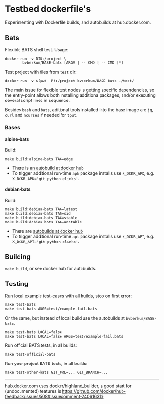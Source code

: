 # Testbed dockerfile's

Experimenting with Dockerfile builds, and autobuilds at hub.docker.com.

## Bats

Flexible BATS shell test. Usage:

```
docker run -v DIR:/project \
		bvberkum/BASE-bats [ARGV | -- CMD [ -- CMD ]*]
```

Test project with files from `test` dir:
```
docker run -v $(pwd -P):/project bvberkum/BASE-bats ./test/
```

The main issue for flexible test nodes is getting specific dependencies, so the
entry-point allows both installing additiona packages, and/or executing several
script lines in sequence.

Besides `bash` and `bats`, aditional tools installed into the base image are
`jq`, `curl` and `ncurses` if needed for ``tput``.


### Bases

#### alpine-bats
Build:
```
make build:alpine-bats TAG=edge
```

- There is [an autobuild at docker hub](https://hub.docker.com/r/bvberkum/alpine-bats/)
- To trigger additional run-time `apk` package installs use `X_DCKR_APK`, e.g. ``X_DCKR_APK='git python elinks'``.

#### debian-bats
Build:
```
make build:debian-bats TAG=latest
make build:debian-bats TAG=sid
make build:debian-bats TAG=stable
make build:debian-bats TAG=unstable
```

- There are [autobuilds at docker hub](https://hub.docker.com/r/bvberkum/debian-bats/)
- To trigger additional run-time `apt` package installs use `X_DCKR_APT`, e.g.
	``X_DCKR_APT='git python elinks'``.


## Building
``make build``, or see docker hub for autobuilds.


## Testing
Run local example test-cases with all builds, stop on first error:
```
make test-bats
make test-bats ARGS=test/example-fail.bats
```

Or the same, but instead of local build use the autobuilds at ``bvberkum/BASE-bats``:
```
make test-bats LOCAL=false
make test-bats LOCAL=false ARGS=test/example-fail.bats
```

Run official BATS tests, in all builds:
```
make test-official-bats
```

Run your project BATS tests, in all builds:
```
make test-other-bats GIT_URL=... GIT_BRANCH=...
```


---

hub.docker.com uses docker/highland_builder, a good start for (undocumented)
features is
<https://github.com/docker/hub-feedback/issues/508#issuecomment-240616319>
